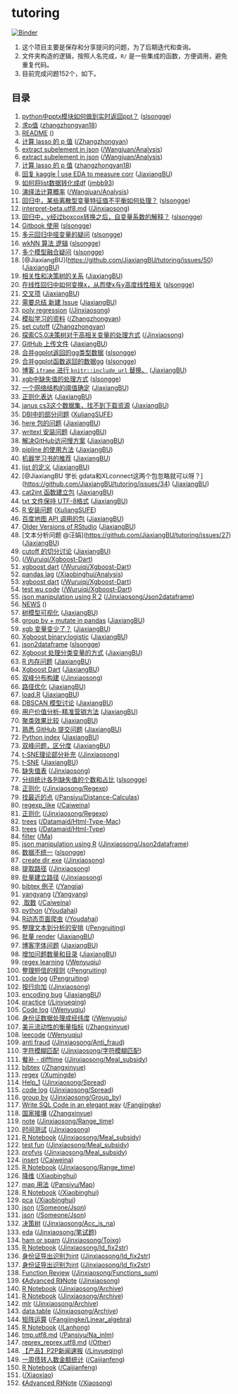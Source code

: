 
<!-- README.md is generated from README.Rmd. Please edit that file -->

# tutoring

<!-- badges: start -->

[![Binder](https://mybinder.org/badge_logo.svg)](https://mybinder.org/v2/gh/JiaxiangBU/tutoring/master)
<!-- badges: end -->

1.  这个项目主要是保存和分享提问的问题，为了后期迭代和查询。
2.  文件夹构造的逻辑，按照人名完成，`R/`
    是一些集成的函数，方便调用，避免重复代码。
3.  目前完成问题152个，如下。

## 目录

1.  [python中pptx模块如何做到实时返回ppt？](https://github.com/JiaxiangBU/tutoring/issues/65)
    ([slsongge](https://github.com/users/slsongge))
2.  [求p值](https://github.com/JiaxiangBU/tutoring/issues/64)
    ([zhangzhongyan18](https://github.com/users/zhangzhongyan18))
3.  [README](https://jiaxiangbu.github.io/tutoring//README)
    ([](https://github.com/JiaxiangBU/tutoring/tree/master//README.md))
4.  [计算 lasso 的 p
    值](https://jiaxiangbu.github.io/tutoring//zhangzhongyan/glmnet.html)
    ([/Zhangzhongyan](https://github.com/JiaxiangBU/tutoring/tree/master//zhangzhongyan/glmnet.html))
5.  [extract subelement in
    json](https://jiaxiangbu.github.io/tutoring//wangjuan/analysis/extract_subelement_in_json)
    ([/Wangjuan/Analysis](https://github.com/JiaxiangBU/tutoring/tree/master//wangjuan/analysis/extract_subelement_in_json.md))
6.  [extract subelement in
    json](https://mybinder.org/v2/gh/JiaxiangBU/tutoring/master?filepath=wangjuan%2Fanalysis%2Fextract_subelement_in_json.ipynb)
    ([/Wangjuan/Analysis](https://github.com/JiaxiangBU/tutoring/tree/master//wangjuan/analysis/extract_subelement_in_json.ipynb))
7.  [计算 lasso 的 p 值](https://github.com/JiaxiangBU/tutoring/issues/63)
    ([zhangzhongyan18](https://github.com/users/zhangzhongyan18))
8.  [回复 kaggle | use EDA to measure
    corr](https://github.com/JiaxiangBU/tutoring/issues/58)
    ([JiaxiangBU](https://github.com/users/JiaxiangBU))
9.  [如何将list数据转化成df](https://github.com/JiaxiangBU/tutoring/issues/62)
    ([jmbb93](https://github.com/users/jmbb93))
10. [演绎法计算概率](https://jiaxiangbu.github.io/tutoring//wangjuan/analysis/prob-deduction)
    ([/Wangjuan/Analysis](https://github.com/JiaxiangBU/tutoring/tree/master//wangjuan/analysis/prob-deduction.md))
11. [回归中，某些离散型变量特征值不平衡如何处理？](https://github.com/JiaxiangBU/tutoring/issues/61)
    ([slsongge](https://github.com/users/slsongge))
12. [interpret-beta.utf8.md](https://jiaxiangbu.github.io/tutoring//jinxiaosong/interpret-beta.html)
    ([/Jinxiaosong](https://github.com/JiaxiangBU/tutoring/tree/master//jinxiaosong/interpret-beta.html))
13. [回归中，y经过boxcox转换之后，自变量系数的解释？](https://github.com/JiaxiangBU/tutoring/issues/60)
    ([slsongge](https://github.com/users/slsongge))
14. [Gitbook 使用](https://github.com/JiaxiangBU/tutoring/issues/59)
    ([slsongge](https://github.com/users/slsongge))
15. [多元回归中哑变量的疑问](https://github.com/JiaxiangBU/tutoring/issues/57)
    ([slsongge](https://github.com/users/slsongge))
16. [wkNN 算法 逻辑](https://github.com/JiaxiangBU/tutoring/issues/55)
    ([slsongge](https://github.com/users/slsongge))
17. [多个模型融合疑问](https://github.com/JiaxiangBU/tutoring/issues/54)
    ([slsongge](https://github.com/users/slsongge))
18. \[@JiaxiangBU\](<https://github.com/JiaxiangBU/tutoring/issues/50>)
    ([JiaxiangBU](https://github.com/users/JiaxiangBU))
19. [相关性和决策树的关系](https://github.com/JiaxiangBU/tutoring/issues/48)
    ([JiaxiangBU](https://github.com/users/JiaxiangBU))
20. [在线性回归中如何变换x，从而使x与y高度线性相关](https://github.com/JiaxiangBU/tutoring/issues/49)
    ([slsongge](https://github.com/users/slsongge))
21. [交叉项](https://github.com/JiaxiangBU/tutoring/issues/52)
    ([JiaxiangBU](https://github.com/users/JiaxiangBU))
22. [需要总结 新建 Issue](https://github.com/JiaxiangBU/tutoring/issues/51)
    ([JiaxiangBU](https://github.com/users/JiaxiangBU))
23. [poly
    regression](https://jiaxiangbu.github.io/tutoring//jinxiaosong/poly-regression)
    ([/Jinxiaosong](https://github.com/JiaxiangBU/tutoring/tree/master//jinxiaosong/poly-regression.md))
24. [模拟学习的资料](https://jiaxiangbu.github.io/tutoring//zhangzhongyan/sim-learning)
    ([/Zhangzhongyan](https://github.com/JiaxiangBU/tutoring/tree/master//zhangzhongyan/sim-learning.md))
25. [set
    cutoff](https://jiaxiangbu.github.io/tutoring//zhangzhongyan/set-cutoff)
    ([/Zhangzhongyan](https://github.com/JiaxiangBU/tutoring/tree/master//zhangzhongyan/set-cutoff.md))
26. [探索C5.0决策树对于高相关变量的处理方式](https://jiaxiangbu.github.io/tutoring//jinxiaosong/corr_c50_test.html)
    ([/Jinxiaosong](https://github.com/JiaxiangBU/tutoring/tree/master//jinxiaosong/corr_c50_test.html))
27. [GitHub 上传文件](https://github.com/JiaxiangBU/tutoring/issues/47)
    ([JiaxiangBU](https://github.com/users/JiaxiangBU))
28. [合并ggplot返回的gg类型数据](https://github.com/JiaxiangBU/tutoring/issues/46)
    ([slsongge](https://github.com/users/slsongge))
29. [合并ggplot函数返回的数据gg](https://github.com/JiaxiangBU/tutoring/issues/45)
    ([slsongge](https://github.com/users/slsongge))
30. [博客 `iframe` 进行 `knitr::include_url`
    替换。](https://github.com/JiaxiangBU/tutoring/issues/44)
    ([JiaxiangBU](https://github.com/users/JiaxiangBU))
31. [xgb中缺失值的处理方式](https://github.com/JiaxiangBU/tutoring/issues/43)
    ([slsongge](https://github.com/users/slsongge))
32. [一个网络结构的阈值确定](https://github.com/JiaxiangBU/tutoring/issues/42)
    ([JiaxiangBU](https://github.com/users/JiaxiangBU))
33. [正则化表达](https://github.com/JiaxiangBU/tutoring/issues/41)
    ([JiaxiangBU](https://github.com/users/JiaxiangBU))
34. [janus
    cs3这个数据集，找不到下载资源](https://github.com/JiaxiangBU/tutoring/issues/40)
    ([JiaxiangBU](https://github.com/users/JiaxiangBU))
35. [DBI中的部分问题](https://github.com/JiaxiangBU/tutoring/issues/39)
    ([XuliangSUFE](https://github.com/users/XuliangSUFE))
36. [here 包的问题](https://github.com/JiaxiangBU/tutoring/issues/36)
    ([JiaxiangBU](https://github.com/users/JiaxiangBU))
37. [writexl 安装问题](https://github.com/JiaxiangBU/tutoring/issues/35)
    ([JiaxiangBU](https://github.com/users/JiaxiangBU))
38. [解决GitHub访问慢方案](https://github.com/JiaxiangBU/tutoring/issues/38)
    ([JiaxiangBU](https://github.com/users/JiaxiangBU))
39. [pipline 的使用方法](https://github.com/JiaxiangBU/tutoring/issues/31)
    ([JiaxiangBU](https://github.com/users/JiaxiangBU))
40. [机器学习书的推荐](https://github.com/JiaxiangBU/tutoring/issues/30)
    ([JiaxiangBU](https://github.com/users/JiaxiangBU))
41. [list 的定义](https://github.com/JiaxiangBU/tutoring/issues/37)
    ([JiaxiangBU](https://github.com/users/JiaxiangBU))
42. \[@JiaxiangBU 学长
    gdata和XLconnect这两个包忽略就可以呀？\](<https://github.com/JiaxiangBU/tutoring/issues/34>)
    ([JiaxiangBU](https://github.com/users/JiaxiangBU))
43. [cat2int 函数建立包](https://github.com/JiaxiangBU/tutoring/issues/33)
    ([JiaxiangBU](https://github.com/users/JiaxiangBU))
44. [txt 文件保持 UTF-8格式](https://github.com/JiaxiangBU/tutoring/issues/32)
    ([JiaxiangBU](https://github.com/users/JiaxiangBU))
45. [R 安装问题](https://github.com/JiaxiangBU/tutoring/issues/11)
    ([XuliangSUFE](https://github.com/users/XuliangSUFE))
46. [百度地图 API 调用的包](https://github.com/JiaxiangBU/tutoring/issues/29)
    ([JiaxiangBU](https://github.com/users/JiaxiangBU))
47. [Older Versions of
    RStudio](https://github.com/JiaxiangBU/tutoring/issues/28)
    ([JiaxiangBU](https://github.com/users/JiaxiangBU))
48. \[文本分析问题 @汪娟\](<https://github.com/JiaxiangBU/tutoring/issues/27>)
    ([JiaxiangBU](https://github.com/users/JiaxiangBU))
49. [cutoff 的切分讨论](https://github.com/JiaxiangBU/tutoring/issues/26)
    ([JiaxiangBU](https://github.com/users/JiaxiangBU))
50. [](https://jiaxiangbu.github.io/tutoring//wuruiqi/xgboost-dart/xgboost-dart.html)
    ([/Wuruiqi/Xgboost-Dart](https://github.com/JiaxiangBU/tutoring/tree/master//wuruiqi/xgboost-dart/xgboost-dart.html))
51. [xgboost
    dart](https://mybinder.org/v2/gh/JiaxiangBU/tutoring/master?filepath=wuruiqi%2Fxgboost-dart%2Fxgboost-dart.ipynb)
    ([/Wuruiqi/Xgboost-Dart](https://github.com/JiaxiangBU/tutoring/tree/master//wuruiqi/xgboost-dart/xgboost-dart.ipynb))
52. [pandas
    lag](https://mybinder.org/v2/gh/JiaxiangBU/tutoring/master?filepath=xiaobinghui%2Fanalysis%2Fpandas-lag.ipynb)
    ([/Xiaobinghui/Analysis](https://github.com/JiaxiangBU/tutoring/tree/master//xiaobinghui/analysis/pandas-lag.ipynb))
53. [xgboost
    dart](https://jiaxiangbu.github.io/tutoring//wuruiqi/xgboost-dart/xgboost-dart)
    ([/Wuruiqi/Xgboost-Dart](https://github.com/JiaxiangBU/tutoring/tree/master//wuruiqi/xgboost-dart/xgboost-dart.md))
54. [test wu
    code](https://mybinder.org/v2/gh/JiaxiangBU/tutoring/master?filepath=wuruiqi%2Fxgboost-dart%2Ftest-wu-code.ipynb)
    ([/Wuruiqi/Xgboost-Dart](https://github.com/JiaxiangBU/tutoring/tree/master//wuruiqi/xgboost-dart/test-wu-code.ipynb))
55. [json manipulation using
    R 2](https://jiaxiangbu.github.io/tutoring//jinxiaosong/json2dataframe/json2df-2019-04-28)
    ([/Jinxiaosong/Json2dataframe](https://github.com/JiaxiangBU/tutoring/tree/master//jinxiaosong/json2dataframe/json2df-2019-04-28.md))
56. [NEWS](https://jiaxiangbu.github.io/tutoring//NEWS)
    ([](https://github.com/JiaxiangBU/tutoring/tree/master//NEWS.md))
57. [树模型可视化](https://github.com/JiaxiangBU/tutoring/issues/25)
    ([JiaxiangBU](https://github.com/users/JiaxiangBU))
58. [group by + mutate in
    pandas](https://github.com/JiaxiangBU/tutoring/issues/24)
    ([JiaxiangBU](https://github.com/users/JiaxiangBU))
59. [xgb 变量变少了？](https://github.com/JiaxiangBU/tutoring/issues/23)
    ([JiaxiangBU](https://github.com/users/JiaxiangBU))
60. [Xgboost
    binary:logistic](https://github.com/JiaxiangBU/tutoring/issues/22)
    ([JiaxiangBU](https://github.com/users/JiaxiangBU))
61. [json2dataframe](https://github.com/JiaxiangBU/tutoring/issues/21)
    ([slsongge](https://github.com/users/slsongge))
62. [Xgboost
    处理分类变量的方式](https://github.com/JiaxiangBU/tutoring/issues/20)
    ([JiaxiangBU](https://github.com/users/JiaxiangBU))
63. [R 内存问题](https://github.com/JiaxiangBU/tutoring/issues/19)
    ([JiaxiangBU](https://github.com/users/JiaxiangBU))
64. [Xgboost Dart](https://github.com/JiaxiangBU/tutoring/issues/18)
    ([JiaxiangBU](https://github.com/users/JiaxiangBU))
65. [双峰分布构建](https://jiaxiangbu.github.io/tutoring//jinxiaosong/distribution-trick)
    ([/Jinxiaosong](https://github.com/JiaxiangBU/tutoring/tree/master//jinxiaosong/distribution-trick.md))
66. [路径优化](https://github.com/JiaxiangBU/tutoring/issues/17)
    ([JiaxiangBU](https://github.com/users/JiaxiangBU))
67. [load.R](https://github.com/JiaxiangBU/tutoring/issues/16)
    ([JiaxiangBU](https://github.com/users/JiaxiangBU))
68. [DBSCAN 模型讨论](https://github.com/JiaxiangBU/tutoring/issues/14)
    ([JiaxiangBU](https://github.com/users/JiaxiangBU))
69. [用户价值分析-精准营销方法](https://github.com/JiaxiangBU/tutoring/issues/13)
    ([JiaxiangBU](https://github.com/users/JiaxiangBU))
70. [聚类效果比较](https://github.com/JiaxiangBU/tutoring/issues/12)
    ([JiaxiangBU](https://github.com/users/JiaxiangBU))
71. [熟悉 GitHub 提交问题](https://github.com/JiaxiangBU/tutoring/issues/10)
    ([JiaxiangBU](https://github.com/users/JiaxiangBU))
72. [Python index](https://github.com/JiaxiangBU/tutoring/issues/9)
    ([JiaxiangBU](https://github.com/users/JiaxiangBU))
73. [双峰问题，区分度](https://github.com/JiaxiangBU/tutoring/issues/8)
    ([JiaxiangBU](https://github.com/users/JiaxiangBU))
74. [t-SNE理论部分补充](https://jiaxiangbu.github.io/tutoring//jinxiaosong/t-sne-theory.html)
    ([/Jinxiaosong](https://github.com/JiaxiangBU/tutoring/tree/master//jinxiaosong/t-sne-theory.html))
75. [t-SNE](https://github.com/JiaxiangBU/tutoring/issues/7)
    ([JiaxiangBU](https://github.com/users/JiaxiangBU))
76. [缺失值表](https://jiaxiangbu.github.io/tutoring//jinxiaosong/na-summary)
    ([/Jinxiaosong](https://github.com/JiaxiangBU/tutoring/tree/master//jinxiaosong/na-summary.md))
77. [分组统计各列缺失值的个数和占比](https://github.com/JiaxiangBU/tutoring/issues/6)
    ([slsongge](https://github.com/users/slsongge))
78. [正则化](https://jiaxiangbu.github.io/tutoring//jinxiaosong/regexp/str_match)
    ([/Jinxiaosong/Regexp](https://github.com/JiaxiangBU/tutoring/tree/master//jinxiaosong/regexp/str_match.md))
79. [找最近的点](https://jiaxiangbu.github.io/tutoring//pansiyu/distance-calculas/readme-dist-cal)
    ([/Pansiyu/Distance-Calculas](https://github.com/JiaxiangBU/tutoring/tree/master//pansiyu/distance-calculas/readme-dist-cal.md))
80. [regexp\_like](https://jiaxiangbu.github.io/tutoring//caiweina/regexp_like)
    ([/Caiweina](https://github.com/JiaxiangBU/tutoring/tree/master//caiweina/regexp_like.md))
81. [正则化](https://jiaxiangbu.github.io/tutoring//jinxiaosong/regexp/str_match-02)
    ([/Jinxiaosong/Regexp](https://github.com/JiaxiangBU/tutoring/tree/master//jinxiaosong/regexp/str_match-02.md))
82. [trees](https://jiaxiangbu.github.io/tutoring//dataMaid/html-type-mac/dataMaid_trees.html)
    ([/Datamaid/Html-Type-Mac](https://github.com/JiaxiangBU/tutoring/tree/master//dataMaid/html-type-mac/dataMaid_trees.html))
83. [trees](https://jiaxiangbu.github.io/tutoring//dataMaid/html-type/dataMaid_trees.html)
    ([/Datamaid/Html-Type](https://github.com/JiaxiangBU/tutoring/tree/master//dataMaid/html-type/dataMaid_trees.html))
84. [filter](https://mybinder.org/v2/gh/JiaxiangBU/tutoring/master?filepath=ma%2Ffilter.ipynb)
    ([/Ma](https://github.com/JiaxiangBU/tutoring/tree/master//ma/filter.ipynb))
85. [json manipulation using
    R](https://jiaxiangbu.github.io/tutoring//jinxiaosong/json2dataframe/json2dataframe)
    ([/Jinxiaosong/Json2dataframe](https://github.com/JiaxiangBU/tutoring/tree/master//jinxiaosong/json2dataframe/json2dataframe.md))
86. [数据不统一](https://github.com/JiaxiangBU/tutoring/issues/5)
    ([slsongge](https://github.com/users/slsongge))
87. [create dir
    exe](https://jiaxiangbu.github.io/tutoring//jinxiaosong/create_dir_exe)
    ([/Jinxiaosong](https://github.com/JiaxiangBU/tutoring/tree/master//jinxiaosong/create_dir_exe.md))
88. [提取路径](https://jiaxiangbu.github.io/tutoring//jinxiaosong/extract_path_part)
    ([/Jinxiaosong](https://github.com/JiaxiangBU/tutoring/tree/master//jinxiaosong/extract_path_part.md))
89. [批量建立路径](https://jiaxiangbu.github.io/tutoring//jinxiaosong/batch_create_dir)
    ([/Jinxiaosong](https://github.com/JiaxiangBU/tutoring/tree/master//jinxiaosong/batch_create_dir.md))
90. [bibtex 例子](https://jiaxiangbu.github.io/tutoring//yangjia/bibtex)
    ([/Yangjia](https://github.com/JiaxiangBU/tutoring/tree/master//yangjia/bibtex.md))
91. [yangyang](https://mybinder.org/v2/gh/JiaxiangBU/tutoring/master?filepath=yangyang%2Fyangyang.ipynb)
    ([/Yangyang](https://github.com/JiaxiangBU/tutoring/tree/master//yangyang/yangyang.ipynb))
92. [ 取数](https://jiaxiangbu.github.io/tutoring//caiweina/regex)
    ([/Caiweina](https://github.com/JiaxiangBU/tutoring/tree/master//caiweina/regex.md))
93. [python](https://mybinder.org/v2/gh/JiaxiangBU/tutoring/master?filepath=youdahai%2Fpython.ipynb)
    ([/Youdahai](https://github.com/JiaxiangBU/tutoring/tree/master//youdahai/python.ipynb))
94. [R动态页面爬虫](https://jiaxiangbu.github.io/tutoring//youdahai/rcookies)
    ([/Youdahai](https://github.com/JiaxiangBU/tutoring/tree/master//youdahai/rcookies.md))
95. [整理文本到分析的安排](https://jiaxiangbu.github.io/tutoring//pengruiting/ana)
    ([/Pengruiting](https://github.com/JiaxiangBU/tutoring/tree/master//pengruiting/ana.md))
96. [批量 render](https://github.com/JiaxiangBU/tutoring/issues/4)
    ([JiaxiangBU](https://github.com/users/JiaxiangBU))
97. [博客字体问题](https://github.com/JiaxiangBU/tutoring/issues/3)
    ([JiaxiangBU](https://github.com/users/JiaxiangBU))
98. [增加问题数量和目录](https://github.com/JiaxiangBU/tutoring/issues/2)
    ([JiaxiangBU](https://github.com/users/JiaxiangBU))
99. [regex
    learning](https://jiaxiangbu.github.io/tutoring//wenyuqiu/regex_learning)
    ([/Wenyuqiu](https://github.com/JiaxiangBU/tutoring/tree/master//wenyuqiu/regex_learning.md))
100. [整理短信的规则](https://jiaxiangbu.github.io/tutoring//pengruiting/rule)
     ([/Pengruiting](https://github.com/JiaxiangBU/tutoring/tree/master//pengruiting/rule.md))
101. [code
     log](https://jiaxiangbu.github.io/tutoring//pengruiting/code_log)
     ([/Pengruiting](https://github.com/JiaxiangBU/tutoring/tree/master//pengruiting/code_log.md))
102. [按行向加](https://jiaxiangbu.github.io/tutoring//jinxiaosong/row_sum)
     ([/Jinxiaosong](https://github.com/JiaxiangBU/tutoring/tree/master//jinxiaosong/row_sum.md))
103. [encoding bug](https://github.com/JiaxiangBU/tutoring/pull/1)
     ([JiaxiangBU](https://github.com/users/JiaxiangBU))
104. [practice](https://jiaxiangbu.github.io/tutoring//linyueqing/practice)
     ([/Linyueqing](https://github.com/JiaxiangBU/tutoring/tree/master//linyueqing/practice.md))
105. [Code
     log](https://jiaxiangbu.github.io/tutoring//wenyuqiu/regex_code_log)
     ([/Wenyuqiu](https://github.com/JiaxiangBU/tutoring/tree/master//wenyuqiu/regex_code_log.md))
106. [身份证数据处理成经纬度](https://jiaxiangbu.github.io/tutoring//wenyuqiu/lat_and_long)
     ([/Wenyuqiu](https://github.com/JiaxiangBU/tutoring/tree/master//wenyuqiu/lat_and_long.md))
107. [美元流动性的衡量指标](https://jiaxiangbu.github.io/tutoring//zhangxinyue/target)
     ([/Zhangxinyue](https://github.com/JiaxiangBU/tutoring/tree/master//zhangxinyue/target.md))
108. [leecode](https://jiaxiangbu.github.io/tutoring//wenyuqiu/leecode)
     ([/Wenyuqiu](https://github.com/JiaxiangBU/tutoring/tree/master//wenyuqiu/leecode.md))
109. [anti
     fraud](https://jiaxiangbu.github.io/tutoring//jinxiaosong/anti_fraud/note)
     ([/Jinxiaosong/Anti\_fraud](https://github.com/JiaxiangBU/tutoring/tree/master//jinxiaosong/anti_fraud/note.md))
110. [字符模糊匹配](https://jiaxiangbu.github.io/tutoring//jinxiaosong/字符模糊匹配/join)
     ([/Jinxiaosong/字符模糊匹配](https://github.com/JiaxiangBU/tutoring/tree/master//jinxiaosong/字符模糊匹配/join.md))
111. [餐补 -
     difftime](https://jiaxiangbu.github.io/tutoring//jinxiaosong/meal_subsidy/difftime)
     ([/Jinxiaosong/Meal\_subsidy](https://github.com/JiaxiangBU/tutoring/tree/master//jinxiaosong/meal_subsidy/difftime.md))
112. [bibtex](https://jiaxiangbu.github.io/tutoring//zhangxinyue/bibtex)
     ([/Zhangxinyue](https://github.com/JiaxiangBU/tutoring/tree/master//zhangxinyue/bibtex.md))
113. [regex](https://jiaxiangbu.github.io/tutoring//xumingde/regex)
     ([/Xumingde](https://github.com/JiaxiangBU/tutoring/tree/master//xumingde/regex.md))
114. [Help\_1](https://jiaxiangbu.github.io/tutoring//jinxiaosong/spread/song_help_1.html)
     ([/Jinxiaosong/Spread](https://github.com/JiaxiangBU/tutoring/tree/master//jinxiaosong/spread/song_help_1.html))
115. [code
     log](https://jiaxiangbu.github.io/tutoring//jinxiaosong/spread/code_log)
     ([/Jinxiaosong/Spread](https://github.com/JiaxiangBU/tutoring/tree/master//jinxiaosong/spread/code_log.md))
116. [group
     by](https://jiaxiangbu.github.io/tutoring//jinxiaosong/group_by/group_by)
     ([/Jinxiaosong/Group\_by](https://github.com/JiaxiangBU/tutoring/tree/master//jinxiaosong/group_by/group_by.md))
117. [Write SQL Code in an elegant
     way](https://jiaxiangbu.github.io/tutoring//fangjingke/write_sql_in_elegant_way)
     ([/Fangjingke](https://github.com/JiaxiangBU/tutoring/tree/master//fangjingke/write_sql_in_elegant_way.md))
118. [国家接壤](https://jiaxiangbu.github.io/tutoring//zhangxinyue/border)
     ([/Zhangxinyue](https://github.com/JiaxiangBU/tutoring/tree/master//zhangxinyue/border.md))
119. [note](https://jiaxiangbu.github.io/tutoring//jinxiaosong/range_time/note)
     ([/Jinxiaosong/Range\_time](https://github.com/JiaxiangBU/tutoring/tree/master//jinxiaosong/range_time/note.md))
120. [时间测试](https://jiaxiangbu.github.io/tutoring//jinxiaosong/time)
     ([/Jinxiaosong](https://github.com/JiaxiangBU/tutoring/tree/master//jinxiaosong/time.md))
121. [R
     Notebook](https://jiaxiangbu.github.io/tutoring//jinxiaosong/meal_subsidy/test_fun.nb.html)
     ([/Jinxiaosong/Meal\_subsidy](https://github.com/JiaxiangBU/tutoring/tree/master//jinxiaosong/meal_subsidy/test_fun.nb.html))
122. [test
     fun](https://jiaxiangbu.github.io/tutoring//jinxiaosong/meal_subsidy/test_fun)
     ([/Jinxiaosong/Meal\_subsidy](https://github.com/JiaxiangBU/tutoring/tree/master//jinxiaosong/meal_subsidy/test_fun.md))
123. [profvis](https://jiaxiangbu.github.io/tutoring//jinxiaosong/meal_subsidy/profile.html)
     ([/Jinxiaosong/Meal\_subsidy](https://github.com/JiaxiangBU/tutoring/tree/master//jinxiaosong/meal_subsidy/profile.html))
124. [insert](https://jiaxiangbu.github.io/tutoring//caiweina/insert)
     ([/Caiweina](https://github.com/JiaxiangBU/tutoring/tree/master//caiweina/insert.md))
125. [R
     Notebook](https://jiaxiangbu.github.io/tutoring//jinxiaosong/range_time/note.nb.html)
     ([/Jinxiaosong/Range\_time](https://github.com/JiaxiangBU/tutoring/tree/master//jinxiaosong/range_time/note.nb.html))
126. [降维](https://jiaxiangbu.github.io/tutoring//xiaobinghui/pca)
     ([/Xiaobinghui](https://github.com/JiaxiangBU/tutoring/tree/master//xiaobinghui/pca.md))
127. [map 用法](https://jiaxiangbu.github.io/tutoring//pansiyu/map/map)
     ([/Pansiyu/Map](https://github.com/JiaxiangBU/tutoring/tree/master//pansiyu/map/map.md))
128. [R
     Notebook](https://jiaxiangbu.github.io/tutoring//xiaobinghui/README.nb.html)
     ([/Xiaobinghui](https://github.com/JiaxiangBU/tutoring/tree/master//xiaobinghui/README.nb.html))
129. [pca](https://jiaxiangbu.github.io/tutoring//xiaobinghui/pca.nb.html)
     ([/Xiaobinghui](https://github.com/JiaxiangBU/tutoring/tree/master//xiaobinghui/pca.nb.html))
130. [json](https://jiaxiangbu.github.io/tutoring//someone/json/json.nb.html)
     ([/Someone/Json](https://github.com/JiaxiangBU/tutoring/tree/master//someone/json/json.nb.html))
131. [json](https://jiaxiangbu.github.io/tutoring//someone/json/json)
     ([/Someone/Json](https://github.com/JiaxiangBU/tutoring/tree/master//someone/json/json.md))
132. [决策树](https://jiaxiangbu.github.io/tutoring//jinxiaosong/acc_is_na/README)
     ([/Jinxiaosong/Acc\_is\_na](https://github.com/JiaxiangBU/tutoring/tree/master//jinxiaosong/acc_is_na/README.md))
133. [eda](https://jiaxiangbu.github.io/tutoring//jinxiaosong/笔试题/eda.nb.html)
     ([/Jinxiaosong/笔试题](https://github.com/JiaxiangBU/tutoring/tree/master//jinxiaosong/笔试题/eda.nb.html))
134. [ham or
     spam](https://jiaxiangbu.github.io/tutoring//jinxiaosong/tojxg/sms_start.html)
     ([/Jinxiaosong/Tojxg](https://github.com/JiaxiangBU/tutoring/tree/master//jinxiaosong/tojxg/sms_start.html))
135. [R
     Notebook](https://jiaxiangbu.github.io/tutoring//jinxiaosong/id_fix2str/note.nb.html)
     ([/Jinxiaosong/Id\_fix2str](https://github.com/JiaxiangBU/tutoring/tree/master//jinxiaosong/id_fix2str/note.nb.html))
136. [身份证导出识别为int](https://jiaxiangbu.github.io/tutoring//jinxiaosong/id_fix2str/note.html)
     ([/Jinxiaosong/Id\_fix2str](https://github.com/JiaxiangBU/tutoring/tree/master//jinxiaosong/id_fix2str/note.html))
137. [身份证导出识别为int](https://jiaxiangbu.github.io/tutoring//jinxiaosong/id_fix2str/README)
     ([/Jinxiaosong/Id\_fix2str](https://github.com/JiaxiangBU/tutoring/tree/master//jinxiaosong/id_fix2str/README.md))
138. [Function
     Review](https://jiaxiangbu.github.io/tutoring//jinxiaosong/functions_sum/note.nb.html)
     ([/Jinxiaosong/Functions\_sum](https://github.com/JiaxiangBU/tutoring/tree/master//jinxiaosong/functions_sum/note.nb.html))
139. [《Advanced
     R》Note](https://jiaxiangbu.github.io/tutoring//jinxiaosong/english_display.html)
     ([/Jinxiaosong](https://github.com/JiaxiangBU/tutoring/tree/master//jinxiaosong/english_display.html))
140. [R
     Notebook](https://jiaxiangbu.github.io/tutoring//jinxiaosong/archive/xiaosong2.nb.html)
     ([/Jinxiaosong/Archive](https://github.com/JiaxiangBU/tutoring/tree/master//jinxiaosong/archive/xiaosong2.nb.html))
141. [R
     Notebook](https://jiaxiangbu.github.io/tutoring//jinxiaosong/archive/xiaosong1.nb.html)
     ([/Jinxiaosong/Archive](https://github.com/JiaxiangBU/tutoring/tree/master//jinxiaosong/archive/xiaosong1.nb.html))
142. [mlr](https://jiaxiangbu.github.io/tutoring//jinxiaosong/archive/mlr.html)
     ([/Jinxiaosong/Archive](https://github.com/JiaxiangBU/tutoring/tree/master//jinxiaosong/archive/mlr.html))
143. [data.table](https://jiaxiangbu.github.io/tutoring//jinxiaosong/archive/data_table.html)
     ([/Jinxiaosong/Archive](https://github.com/JiaxiangBU/tutoring/tree/master//jinxiaosong/archive/data_table.html))
144. [矩阵运算](https://jiaxiangbu.github.io/tutoring//fangjingke/linear_algebra/README)
     ([/Fangjingke/Linear\_algebra](https://github.com/JiaxiangBU/tutoring/tree/master//fangjingke/linear_algebra/README.md))
145. [R
     Notebook](https://jiaxiangbu.github.io/tutoring//lanhong/patientId2MedicineId)
     ([/Lanhong](https://github.com/JiaxiangBU/tutoring/tree/master//lanhong/patientId2MedicineId.md))
146. [tmp.utf8.md](https://jiaxiangbu.github.io/tutoring//pansiyu/NA_inlm/tmp.html)
     ([/Pansiyu/Na\_inlm](https://github.com/JiaxiangBU/tutoring/tree/master//pansiyu/NA_inlm/tmp.html))
147. [reprex\_reprex.utf8.md](https://jiaxiangbu.github.io/tutoring//other/dup_incol.html)
     ([/Other](https://github.com/JiaxiangBU/tutoring/tree/master//other/dup_incol.html))
148. [【产品】P2P新闻速报](https://jiaxiangbu.github.io/tutoring//linyueqing/useMarkdown.html)
     ([/Linyueqing](https://github.com/JiaxiangBU/tutoring/tree/master//linyueqing/useMarkdown.html))
149. [一周债转人数金额统计](https://jiaxiangbu.github.io/tutoring//caijianfeng/ptrans.html)
     ([/Caijianfeng](https://github.com/JiaxiangBU/tutoring/tree/master//caijianfeng/ptrans.html))
150. [R
     Notebook](https://jiaxiangbu.github.io/tutoring//caijianfeng/note.nb.html)
     ([/Caijianfeng](https://github.com/JiaxiangBU/tutoring/tree/master//caijianfeng/note.nb.html))
151. [](https://jiaxiangbu.github.io/tutoring//xiaoxiao/xiaoxiao_180602.html)
     ([/Xiaoxiao](https://github.com/JiaxiangBU/tutoring/tree/master//xiaoxiao/xiaoxiao_180602.html))
152. [《Advanced
     R》Note](https://jiaxiangbu.github.io/tutoring//xiaosong/english_display.html)
     ([/Xiaosong](https://github.com/JiaxiangBU/tutoring/tree/master//xiaosong/english_display.html))
